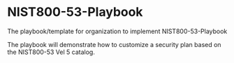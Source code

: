 # NIST800-53-Playbook
The playbook/template for organization to implement NIST800-53-Playbook

The playbook will demonstrate how to customize a security plan based on the NIST800-53 Vel 5 catalog.
